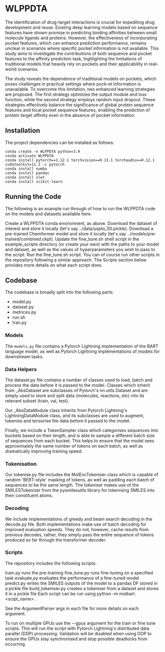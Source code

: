 # WLPPDTA

The identification of drug-target interactions is crucial for expediting drug development and reuse. Existing deep learning models based on sequence features have shown promise in predicting binding affinities between small molecule ligands and proteins. However, the effectiveness of incorporating pocket features, which can enhance prediction performance, remains unclear in scenarios where specific pocket information is not available. This study aims to investigate the contributions of both sequence and pocket features to the affinity prediction task, highlighting the limitations of traditional models that heavily rely on pockets and their applicability in real-world scenarios.

The study reveals the dependence of traditional models on pockets, which poses challenges in practical settings where pock-et information is unavailable. To overcome this limitation, two enhanced learning strategies are proposed. The first strategy optimizes the output module and loss function, while the second strategy employs random input dropout. These strategies effectively balance the significance of global protein sequence features and local pocket sequence features, enabling the prediction of protein target affinity even in the absence of pocket information.

## Installation
The project dependencies can be installed as follows:

```
conda create -n WLPPDTA python=3.9
conda activate WLPPDTA
conda install pytorch==1.12.1 torchvision==0.13.1 torchaudio==0.12.1 cudatoolkit=11.3 -c pytorch
conda install numba
conda install pandas
conda install xlwt
conda install scikit-learn
```

## Running the Code
The following is an example run through of how to run the WLPPDTA code on the models and datasets available here.

Create a WLPPDTA conda environment, as above.
Download the dataset of interest and store it locally (let's say ../data/uspto_50.pickle).
Download a pre-trained Chemformer model and store it locally (let's say ../models/pre-trained/combined.ckpt).
Update the fine_tune.sh shell script in the example_scripts directory (or create your own) with the paths to your model and dataset, as well as the values of hyperparameters you wish to pass to the script.
Run the fine_tune.sh script.
You can of course run other scripts in the repository following a similar approach. The Scripts section below provides more details on what each script does.

## Codebase
The codebase is broadly split into the following parts:

- model.py
- dataset.py
- metrices.py
- run.sh
- tran.py

### Models
The `models.py` file contains a Pytorch Lightning implementation of the BART language model, as well as Pytorch Lightning implementations of models for downstream tasks.

### Data Helpers
The dataset.py file contains a number of classes used to load, batch and process the data before it is passed to the model. Classes which inherit from _AbsDataset are subclasses of Pytorch's nn.utils.Dataset and are simply used to store and split data (molecules, reactions, etc) into its relevant subset (train, val, test).

Our _AbsDataModule class inherits from Pytorch Lightning's LightningDataModule class, and its subclasses are used to augment, tokenise and tensorise the data before it passed to the model.

Finally, we include a TokenSampler class which categorises sequences into buckets based on their length, and is able to sample a different batch size of sequences from each bucket. This helps to ensure that the model sees approximately the same number of tokens on each batch, as well as dramatically improving training speed.

### Tokenisation
Our tokenise.py file includes the MolEncTokeniser class which is capable of random 'BERT-style' masking of tokens, as well as padding each batch of sequences to be the same length. The tokeniser makes use of the SMILESTokenizer from the pysmilesutils library for tokenising SMILES into their constituent atoms.

### Decoding
We include implementations of greedy and beam search decoding in the decode.py file. Both implementations make use of batch decoding for improved evaluation speeds. They do not, however, cache results from previous decodes, rather, they simply pass the entire sequence of tokens produced so far through the transformer decoder.

### Scripts
The repository includes the following scripts:

train.py runs the pre-training
fine_tune.py runs fine-tuning on a specified task
evaluate.py evaluates the performance of a fine-tuned model
predict.py writes the SMILES outputs of the model to a pandas DF stored in a pickle file
build_tokeniser.py creates a tokeniser from a dataset and stores it in a pickle file
Each script can be run using python -m molbart.<scipt_name> <args>.

See the ArgumentParser args in each file for more details on each argument.

To run on multiple GPUs use the --gpus <num> argument for the train or fine tune scripts. This will run the script with Pytorch Lightning's distributed data parallel (DDP) processing. Validation will be disabled when using DDP to ensure the GPUs stay synchronised and stop possible deadlocks from occurring.
